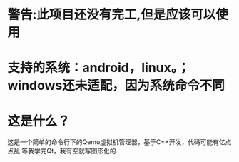 # 警告:此项目还没有完工,但是应该可以使用
# 支持的系统：android，linux。；windows还未适配，因为系统命令不同
# 这是什么？
这是一个简单的命令行下的Qemu虚拟机管理器，基于C++开发，代码可能有亿点点乱
等我学完Qt，我有空就写图形化的